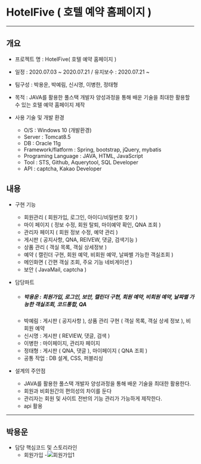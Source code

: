 # HotelFive ( 호텔 예약 홈페이지 ) 
-----------
## 개요
+ 프로젝트 명 : HotelFive( 호텔 예약 홈페이지 )

+ 일정 : 2020.07.03 ~ 2020.07.21 / 유지보수 : 2020.07.21 ~

+ 팀구성 : 박용운, 박예림, 신시명, 이병한, 정태형 

+ 목적 : JAVA를 활용한 풀스택 개발자 양성과정을 통해 배운 기술을 최대한 활용할 수 있는 호텔 예약 홈페이지 제작

+ 사용 기술 및 개발 환경

  - O/S : Windows 10 (개발환경)
  - Server : Tomcat8.5
  - DB : Oracle 11g
  - Framework/flatform : Spring, bootstrap, jQuery, mybatis
  - Programing Language : JAVA, HTML, JavaScript
  - Tool : STS, Github, Aquerytool, SQL Developer
  - API : captcha, Kakao Developer
  
## 내용 

+ 구현 기능 
 
  - 회원관리 ( 회원가입, 로그인, 아이디/비밀번호 찾기 )
  - 마이 페이지 ( 정보 수정, 회원 탈퇴, 마이예약 확인, QNA 조회 )
  - 관리자 페이지 ( 회원 정보 수정, 예약 관리 )
  - 게시판 ( 공지사항, QNA, REIVEW, 댓글, 검색기능 ) 
  - 상품 관리 ( 객실 목록, 객실 상세정보 )
  - 예약 ( 캘린더 구현, 회원 예약, 비회원 예약, 날짜별 가능한 객실조회 )
  - 메인화면 ( 간편 객실 조회, 주요 기능 네비게이션 ) 
  - 보안 ( JavaMail, captcha ) 
  
+ 담당파트 
  
  - <h5>박용운 : 회원가입, 로그인, 보안, 캘린더 구현, 회원 예약, 비회원 예약, 날짜별 가능한 객실조회, 코드통합, QA </h5>
  - 박예림 : 게시판 ( 공지사항 ), 상품 관리 구현 ( 객실 목록, 객실 상세 정보 ), 비회원 예약 
  - 신시명 : 게시판 ( REVIEW, 댓글, 검색 )
  - 이병한 : 마이페이지, 관리자 페이지
  - 정태형 : 게시판 ( QNA, 댓글 ), 마이페이지 ( QNA 조회 )
  - 공통 작업 : DB 설계, CSS, 퍼블리싱 
  
+ 설계의 주안점
   
  - JAVA를 활용한 풀스택 개발자 양성과정을 통해 배운 기술을 최대한 활용한다.
  - 회원과 비회원간의 편의성의 차이를 둔다
  - 관리자는 회원 및 사이트 전반의 기능 관리가 가능하게 제작한다.
  - api 활용 
   
-----------
## 박용운 
+ 담당 핵심코드 및 스토리라인
  - 회원가입
    -![회원가입1](https://user-images.githubusercontent.com/67767127/105963025-d4340400-60c3-11eb-96fb-f76083812681.PNG)

  
